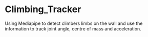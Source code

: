 # Climbing_Tracker
Using Mediapipe to detect climbers limbs on the wall and use the information to track joint angle, centre of mass and acceleration. 
